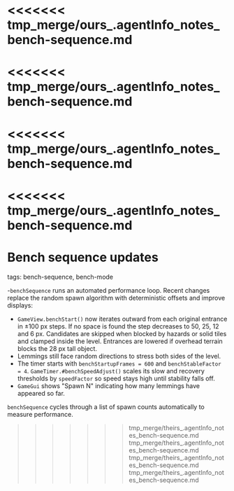<<<<<<< tmp_merge/ours_.agentInfo_notes_bench-sequence.md
=======
<<<<<<< tmp_merge/ours_.agentInfo_notes_bench-sequence.md
=======
<<<<<<< tmp_merge/ours_.agentInfo_notes_bench-sequence.md
=======
<<<<<<< tmp_merge/ours_.agentInfo_notes_bench-sequence.md
=======
# Bench sequence updates

tags: bench-sequence, bench-mode

-`benchSequence` runs an automated performance loop. Recent changes replace the random spawn algorithm with deterministic offsets and improve displays:

- `GameView.benchStart()` now iterates outward from each original entrance in ±100 px steps. If no space is found the step decreases to 50, 25, 12 and 6 px. Candidates are skipped when blocked by hazards or solid tiles and clamped inside the level. Entrances are lowered if overhead terrain blocks the 28 px tall object.
- Lemmings still face random directions to stress both sides of the level.
- The timer starts with `benchStartupFrames = 600` and `benchStableFactor = 4`. `GameTimer.#benchSpeedAdjust()` scales its slow and recovery thresholds by `speedFactor` so speed stays high until stability falls off.
- `GameGui` shows "Spawn N" indicating how many lemmings have appeared so far.

`benchSequence` cycles through a list of spawn counts automatically to measure performance.
>>>>>>> tmp_merge/theirs_.agentInfo_notes_bench-sequence.md
>>>>>>> tmp_merge/theirs_.agentInfo_notes_bench-sequence.md
>>>>>>> tmp_merge/theirs_.agentInfo_notes_bench-sequence.md
>>>>>>> tmp_merge/theirs_.agentInfo_notes_bench-sequence.md
